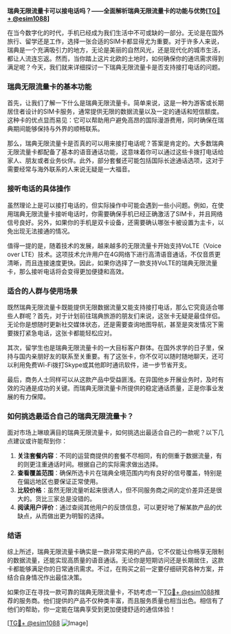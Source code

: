 **瑞典无限流量卡可以接电话吗？——全面解析瑞典无限流量卡的功能与优势[[TG💪+ @esim1088](https://t.me/s/esim1088)]**

在当今数字化的时代，手机已经成为我们生活中不可或缺的一部分。无论是在国外旅行、留学还是工作，选择一张合适的SIM卡都显得尤为重要。对于许多人来说，瑞典是一个充满吸引力的地方，无论是美丽的自然风光，还是现代化的城市生活，都让人流连忘返。然而，当你踏上这片北欧的土地时，如何确保你的通讯需求得到满足呢？今天，我们就来详细探讨一下瑞典无限流量卡是否支持接打电话的问题。

### 瑞典无限流量卡的基本功能

首先，让我们了解一下什么是瑞典无限流量卡。简单来说，这是一种为游客或长期居住者设计的SIM卡服务，通常提供无限的数据流量以及一定的通话和短信额度。这种卡的优点显而易见：它可以帮助用户避免高昂的国际漫游费用，同时确保在瑞典期间能够保持与外界的顺畅联系。

那么，瑞典无限流量卡是否真的可以用来接打电话呢？答案是肯定的。大多数瑞典无限流量卡都配备了基本的语音通话功能，这意味着你可以通过这些卡拨打电话给家人、朋友或者业务伙伴。此外，部分套餐还可能包括国际长途通话选项，这对于需要经常与海外联系的人来说无疑是一大福音。

### 接听电话的具体操作

虽然理论上是可以接打电话的，但实际操作中可能会遇到一些小问题。例如，在使用瑞典无限流量卡接听电话时，你需要确保手机已经正确激活了SIM卡，并且网络信号良好。另外，如果你的手机是双卡设备，还需要确认哪张卡被设置为主卡，以免出现无法接通的情况。

值得一提的是，随着技术的发展，越来越多的无限流量卡开始支持VoLTE（Voice over LTE）技术。这项技术允许用户在4G网络下进行高清语音通话，不仅音质更清晰，而且连接速度更快。因此，如果你选择了一款支持VoLTE的瑞典无限流量卡，那么接听电话将会变得更加便捷和高效。

### 适合的人群与使用场景

既然瑞典无限流量卡既能提供无限数据流量又能支持接打电话，那么它究竟适合哪些人群呢？首先，对于计划前往瑞典旅游的朋友们来说，这张卡无疑是最佳伴侣。无论你是想随时更新社交媒体状态，还是需要查询地图导航，甚至是突发情况下需要拨打紧急电话，这张卡都能轻松应对。

其次，留学生也是瑞典无限流量卡的一大目标客户群体。在国外求学的日子里，保持与国内亲朋好友的联系至关重要。有了这张卡，你不仅可以随时随地聊天，还可以利用免费Wi-Fi拨打Skype或其他即时通讯软件，进一步节省开支。

最后，商务人士同样可以从这款产品中受益匪浅。在异国他乡开展业务时，及时有效的沟通是成功的关键。而瑞典无限流量卡所提供的稳定通话质量，正是你事业发展的有力保障。

### 如何挑选最适合自己的瑞典无限流量卡？

面对市场上琳琅满目的瑞典无限流量卡，如何挑选出最适合自己的一款呢？以下几点建议或许能帮到你：

1. **关注套餐内容**：不同的运营商提供的套餐不尽相同，有的侧重于数据流量，有的则更注重通话时间。根据自己的实际需求做出选择。
2. **查看覆盖范围**：确保所选卡片在瑞典全境范围内均有良好的信号覆盖，特别是在偏远地区也要保证正常使用。
3. **比较价格**：虽然无限流量听起来很诱人，但不同服务商之间的定价差异还是很大的。货比三家总是没错的。
4. **阅读用户评价**：通过查阅其他用户的反馈信息，可以更好地了解某款产品的优缺点，从而做出更为明智的选择。

### 结语

综上所述，瑞典无限流量卡确实是一款非常实用的产品，它不仅能让你畅享无限制的数据流量，还能实现高质量的语音通话。无论你是短期访问还是长期居住，这款卡都能够满足你的日常通讯需求。不过，在购买之前一定要仔细研究各种方案，并结合自身情况作出最佳决策。

如果你正在寻找一款可靠的瑞典无限流量卡，不妨考虑一下[TG💪+ @esim1088](https://t.me/s/esim1088)推荐的服务商。他们提供的产品不仅种类丰富，而且服务质量也相当出色。相信有了他们的帮助，你一定能在瑞典享受到更加便捷舒适的通信体验！

[[TG💪+ @esim1088](https://t.me/s/esim1088) ![Image](https://i.postimg.cc/4NQfJmqS/Snipaste-2025-05-13-00-14-12.png)]